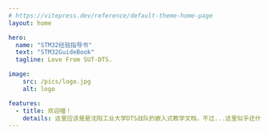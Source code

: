```yaml
---
# https://vitepress.dev/reference/default-theme-home-page
layout: home

hero:
  name: "STM32经验指导书"
  text: "STM32GuideBook"
  tagline: Love From SUT-DTS.

image:
    src: /pics/logo.jpg
    alt: logo

features:
  - title: 欢迎喵！
    details: 这里应该是是沈阳工业大学DTS战队的嵌入式教学文档，不过...这里似乎还什么都没有呢~
---
```


<style>
:root {
  --vp-home-hero-name-color: transparent;
  --vp-home-hero-name-background: -webkit-linear-gradient(120deg, #bd34fe 30%, #41d1ff);

}
</style>